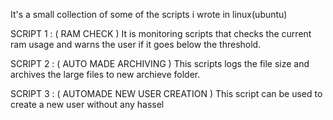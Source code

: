 It's a small collection of some of the scripts i wrote in linux(ubuntu)

SCRIPT 1 : ( RAM CHECK )
It is monitoring scripts that checks the current ram usage and warns the user if it goes below the threshold.

SCRIPT 2 : ( AUTO MADE ARCHIVING  )
This scripts logs the file size and archives the large files to new archieve folder.

SCRIPT 3 : ( AUTOMADE NEW USER CREATION )
This script can be used to create a new user without any hassel 



